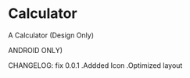 # Calculator

A Calculator
(Design Only)

ANDROID ONLY)

CHANGELOG:
fix 0.0.1
.Addded Icon
.Optimized layout

